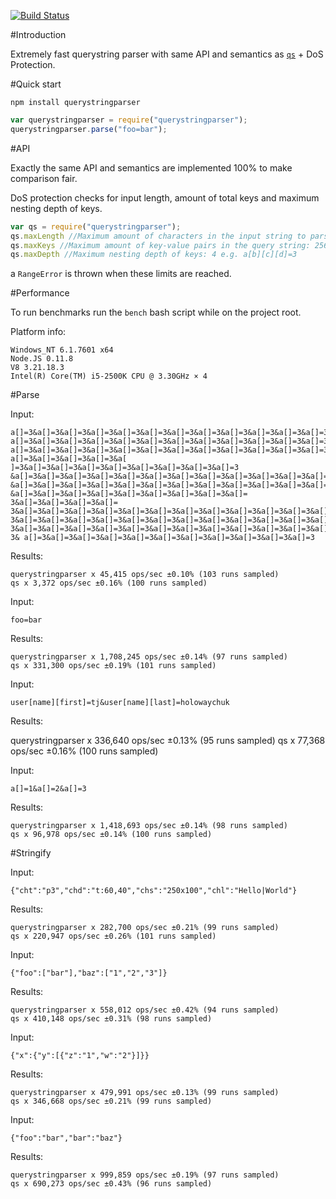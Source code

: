 [![Build Status](https://travis-ci.org/petkaantonov/querystringparser.png?branch=master)](https://travis-ci.org/petkaantonov/querystringparser)

#Introduction

Extremely fast querystring parser with same API and semantics as [`qs`](http://npmjs.org/package/qs) + DoS Protection.

#Quick start

    npm install querystringparser

```js
var querystringparser = require("querystringparser");
querystringparser.parse("foo=bar");
```

#API

Exactly the same API and semantics are implemented 100% to make comparison fair.

DoS protection checks for input length, amount of total keys and maximum nesting depth of keys.

```js
var qs = require("querystringparser");
qs.maxLength //Maximum amount of characters in the input string to parse: 32768
qs.maxKeys //Maximum amount of key-value pairs in the query string: 256
qs.maxDepth //Maximum nesting depth of keys: 4 e.g. a[b][c][d]=3
```

a `RangeError` is thrown when these limits are reached.

#Performance

To run benchmarks run the `bench` bash script while on the project root.

Platform info:

    Windows_NT 6.1.7601 x64
    Node.JS 0.11.8
    V8 3.21.18.3
    Intel(R) Core(TM) i5-2500K CPU @ 3.30GHz × 4

#Parse

Input:

    a[]=3&a[]=3&a[]=3&a[]=3&a[]=3&a[]=3&a[]=3&a[]=3&a[]=3&a[]=3&a[]=3&a[]=3&a[]=3&
    a[]=3&a[]=3&a[]=3&a[]=3&a[]=3&a[]=3&a[]=3&a[]=3&a[]=3&a[]=3&a[]=3&a[]=3&a[]=3&
    a[]=3&a[]=3&a[]=3&a[]=3&a[]=3&a[]=3&a[]=3&a[]=3&a[]=3&a[]=3&a[]=3&a[]=3&a[]=3&
    a[]=3&a[]=3&a[]=3&a[]=3&a[ ]=3&a[]=3&a[]=3&a[]=3&a[]=3&a[]=3&a[]=3&a[]=3&a[]=3
    &a[]=3&a[]=3&a[]=3&a[]=3&a[]=3&a[]=3&a[]=3&a[]=3&a[]=3&a[]=3&a[]=3&a[]=3&a[]=3
    &a[]=3&a[]=3&a[]=3&a[]=3&a[]=3&a[]=3&a[]=3&a[]=3&a[]=3&a[]=3&a[]=3&a[]=3&a[]=3
    &a[]=3&a[]=3&a[]=3&a[]=3&a[]=3&a[]=3&a[]=3&a[]=3&a[]= 3&a[]=3&a[]=3&a[]=3&a[]=
    3&a[]=3&a[]=3&a[]=3&a[]=3&a[]=3&a[]=3&a[]=3&a[]=3&a[]=3&a[]=3&a[]=3&a[]=3&a[]=
    3&a[]=3&a[]=3&a[]=3&a[]=3&a[]=3&a[]=3&a[]=3&a[]=3&a[]=3&a[]=3&a[]=3&a[]=3&a[]=
    3&a[]=3&a[]=3&a[]=3&a[]=3&a[]=3&a[]=3&a[]=3&a[]=3&a[]=3&a[]=3&a[]=3&a[]=3&a[]=
    3& a[]=3&a[]=3&a[]=3&a[]=3&a[]=3&a[]=3&a[]=3&a[]=3&a[]=3&a[]=3&a[]=3

Results:

    querystringparser x 45,415 ops/sec ±0.10% (103 runs sampled)
    qs x 3,372 ops/sec ±0.16% (100 runs sampled)

Input:

    foo=bar

Results:

    querystringparser x 1,708,245 ops/sec ±0.14% (97 runs sampled)
    qs x 331,300 ops/sec ±0.19% (101 runs sampled)

Input:

    user[name][first]=tj&user[name][last]=holowaychuk

Results:

   querystringparser x 336,640 ops/sec ±0.13% (95 runs sampled)
   qs x 77,368 ops/sec ±0.16% (100 runs sampled)

Input:

    a[]=1&a[]=2&a[]=3

Results:

    querystringparser x 1,418,693 ops/sec ±0.14% (98 runs sampled)
    qs x 96,978 ops/sec ±0.14% (100 runs sampled)


#Stringify

Input:

    {"cht":"p3","chd":"t:60,40","chs":"250x100","chl":"Hello|World"}

Results:

    querystringparser x 282,700 ops/sec ±0.21% (99 runs sampled)
    qs x 220,947 ops/sec ±0.26% (101 runs sampled)

Input:

    {"foo":["bar"],"baz":["1","2","3"]}

Results:

    querystringparser x 558,012 ops/sec ±0.42% (94 runs sampled)
    qs x 410,148 ops/sec ±0.31% (98 runs sampled)

Input:

    {"x":{"y":[{"z":"1","w":"2"}]}}

Results:

    querystringparser x 479,991 ops/sec ±0.13% (99 runs sampled)
    qs x 346,668 ops/sec ±0.21% (99 runs sampled)

Input:

    {"foo":"bar","bar":"baz"}

Results:

    querystringparser x 999,859 ops/sec ±0.19% (97 runs sampled)
    qs x 690,273 ops/sec ±0.43% (96 runs sampled)

